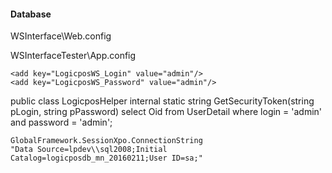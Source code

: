 ﻿#### Database

WSInterface\Web.config

  <connectionStrings>
    <add name="WSInterface" connectionString="XpoProvider=MSSqlServer;Data Source=lpdev\sql2008;Initial Catalog=logicposdb_mn_20160211;User ID=sa;Password=admin#"/>
  </connectionStrings>

WSInterfaceTester\App.config

	<add key="LogicposWS_Login" value="admin"/>
	<add key="LogicposWS_Password" value="admin"/>

public class LogicposHelper
	internal static string GetSecurityToken(string pLogin, string pPassword)
	select Oid from UserDetail where login = 'admin' and password = 'admin';
	
	GlobalFramework.SessionXpo.ConnectionString
	"Data Source=lpdev\\sql2008;Initial Catalog=logicposdb_mn_20160211;User ID=sa;"
